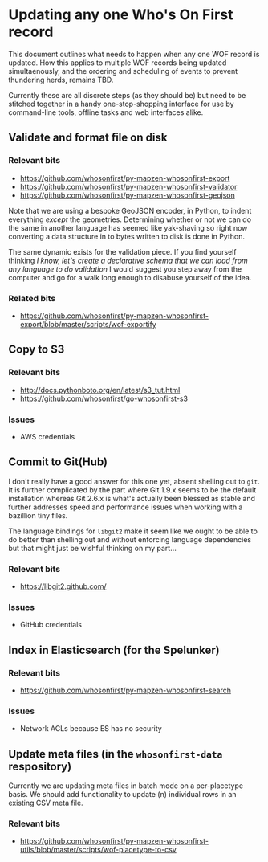 # Updating any one Who's On First record

This document outlines what needs to happen when any one WOF record is updated. How this applies to multiple WOF records being updated simultaenously, and the ordering and scheduling of events to prevent thundering herds, remains TBD.

Currently these are all discrete steps (as they should be) but need to be stitched together in a handy one-stop-shopping interface for use by command-line tools, offline tasks and web interfaces alike.

## Validate and format file on disk

### Relevant bits

* https://github.com/whosonfirst/py-mapzen-whosonfirst-export
* https://github.com/whosonfirst/py-mapzen-whosonfirst-validator
* https://github.com/whosonfirst/py-mapzen-whosonfirst-geojson

Note that we are using a bespoke GeoJSON encoder, in Python, to indent everything _except_ the geometries. Determining whether or not we can do the same in another language has seemed like yak-shaving so right now converting a data structure in to bytes written to disk is done in Python.

The same dynamic exists for the validation piece. If you find yourself thinking _I know, let's create a declarative schema that we can load from any language to do validation_ I would suggest you step away from the computer and go for a walk long enough to disabuse yourself of the idea.

### Related bits

* https://github.com/whosonfirst/py-mapzen-whosonfirst-export/blob/master/scripts/wof-exportify

## Copy to S3

### Relevant bits

* http://docs.pythonboto.org/en/latest/s3_tut.html
* https://github.com/whosonfirst/go-whosonfirst-s3

### Issues

* AWS credentials

## Commit to Git(Hub)

I don't really have a good answer for this one yet, absent shelling out to `git`. It is further complicated by the part where Git 1.9.x seems to be the default installation whereas Git 2.6.x is what's actually been blessed as stable and further addresses speed and performance issues when working with a bazillion tiny files.

The language bindings for `libgit2` make it seem like we ought to be able to do better than shelling out and without enforcing language dependencies but that might just be wishful thinking on my part...

### Relevant bits

* https://libgit2.github.com/

### Issues

* GitHub credentials

## Index in Elasticsearch (for the Spelunker)

### Relevant bits

* https://github.com/whosonfirst/py-mapzen-whosonfirst-search

### Issues

* Network ACLs because ES has no security

## Update meta files (in the `whosonfirst-data` respository)

Currently we are updating meta files in batch mode on a per-placetype basis. We should add functionality to update (n) individual rows in an existing CSV meta file.

### Relevant bits

* https://github.com/whosonfirst/py-mapzen-whosonfirst-utils/blob/master/scripts/wof-placetype-to-csv
